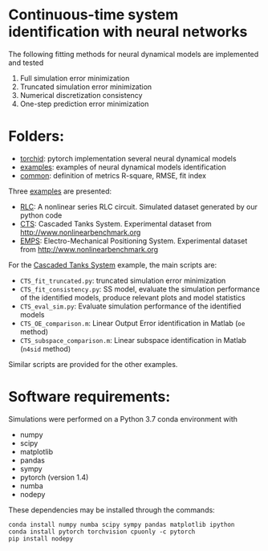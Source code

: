 # Continuous-time system identification with neural networks 

<!--- This repository contains the Python code to reproduce the results of the 
paper "Continuous-time system identification with neural networks" by Marco Forgione and Dario Piga. --->

The following fitting methods for neural dynamical models are implemented and tested

 1. Full simulation error minimization
 2. Truncated simulation error minimization
 3. Numerical discretization consistency
 4. One-step prediction error minimization


# Folders:
* [torchid](torchid):  pytorch implementation several neural dynamical models
* [examples](examples): examples of neural dynamical models identification 
* [common](common): definition of metrics R-square, RMSE, fit index 

Three [examples](examples) are presented:

* [RLC](examples/RLC): A nonlinear series RLC circuit. Simulated dataset generated by our python code
* [CTS](examples/CTS): Cascaded Tanks System. Experimental dataset from http://www.nonlinearbenchmark.org
* [EMPS](examples/EMPS): Electro-Mechanical Positioning System. Experimental dataset from http://www.nonlinearbenchmark.org

For the [Cascaded Tanks System](examples/CTS_example) example, the main scripts are:

 *  ``CTS_fit_truncated.py``: truncated simulation error minimization
 *  ``CTS_fit_consistency.py``: SS model, evaluate the simulation performance of the identified models, produce relevant plots  and model statistics
 *  ``CTS_eval_sim.py``: Evaluate simulation performance of the identified models
 *  ``CTS_OE_comparison.m``: Linear Output Error identification in Matlab (``oe`` method)
 *  ``CTS_subspace_comparison.m``: Linear subspace identification in Matlab (``n4sid`` method)
  
Similar scripts are provided for the other examples.

# Software requirements:
Simulations were performed on a Python 3.7 conda environment with

 * numpy
 * scipy
 * matplotlib
 * pandas
 * sympy
 * pytorch (version 1.4)
 * numba
 * nodepy
 
These dependencies may be installed through the commands:

```
conda install numpy numba scipy sympy pandas matplotlib ipython
conda install pytorch torchvision cpuonly -c pytorch
pip install nodepy
```
